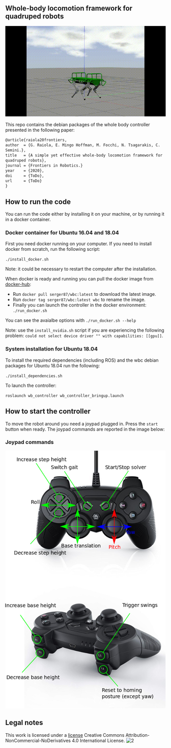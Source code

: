 ## Whole-body locomotion framework for quadruped robots

<p align="center"> 
<img src="docs/hyq.gif">
</p>

This repo contains the debian packages of the whole body controller presented in the following paper: 

    @article{raiola20frontiers,
	author  = {G. Raiola, E. Mingo Hoffman, M. Focchi, N. Tsagarakis, C. Semini.},
	title   = {A simple yet effective whole-body locomotion framework for quadruped robots},
	journal = {Frontiers in Robotics.}
	year    = {2020},
	doi     = {ToDo},
	url     = {ToDo}
    }

## How to run the code

You can run the code either by installing it on your machine, or by running it in a docker container.

### Docker container for Ubuntu 16.04 and 18.04

First you need docker running on your computer. If you need to install docker from scratch, run the following script:

`./install_docker.sh`

Note: it could be necessary to restart the computer after the installation.

When docker is ready and running you can pull the docker image from [docker-hub](https://hub.docker.com/):

+ Run `docker pull serger87/wbc:latest` to download the latest image.
+ Run `docker tag serger87/wbc:latest wbc` to rename the image.
+ Finally you can launch the controller in the docker environment: `./run_docker.sh`

You can see the avaialbe options with `./run_docker.sh --help`

Note: use the `install_nvidia.sh` script if you are experiencing the following problem: `could not select device driver "" with capabilities: [[gpu]]`.

### System installation for Ubuntu 18.04

To install the required dependencies (including ROS) and the wbc debian packages for Ubuntu 18.04 run the following:

`./install_dependencies.sh`

To launch the controller:

`roslaunch wb_controller wb_controller_bringup.launch`

## How to start the controller

To move the robot around you need a joypad plugged in. Press the `start` button when ready. The joypad commands are reported in the image below:

### Joypad commands

<p align="center"> 
<img src="docs/joy_commands.png">
</p>

## Legal notes

This work is licensed under a [license]("http://creativecommons.org/licenses/by-nc-nd/4.0/") Creative Commons Attribution-NonCommercial-NoDerivatives 4.0 International License</a>.
![2](https://i.creativecommons.org/l/by-nc-nd/4.0/88x31.png)
